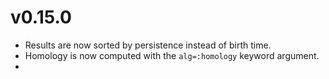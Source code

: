 # v0.15.0

* Results are now sorted by persistence instead of birth time.
* Homology is now computed with the `alg=:homology` keyword argument.
*
